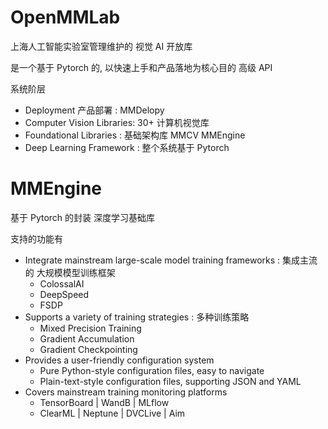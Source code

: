 # OpenMMLab

上海人工智能实验室管理维护的 视觉 AI 开放库

是一个基于 Pytorch 的, 以快速上手和产品落地为核心目的 高级 API


系统阶层
* Deployment 产品部署         : MMDelopy
* Computer Vision Libraries: 30+ 计算机视觉库
* Foundational Libraries    : 基础架构库  MMCV  MMEngine
* Deep Learning Framework   : 整个系统基于 Pytorch 


# MMEngine  

基于 Pytorch 的封装 深度学习基础库

支持的功能有
* Integrate mainstream large-scale model training frameworks        : 集成主流的 大规模模型训练框架
  * ColossalAI
  * DeepSpeed
  * FSDP
* Supports a variety of training strategies : 多种训练策略
  * Mixed Precision Training
  * Gradient Accumulation
  * Gradient Checkpointing
* Provides a user-friendly configuration system
  * Pure Python-style configuration files, easy to navigate
  * Plain-text-style configuration files, supporting JSON and YAML
* Covers mainstream training monitoring platforms
  * TensorBoard | WandB | MLflow
  * ClearML | Neptune | DVCLive | Aim

